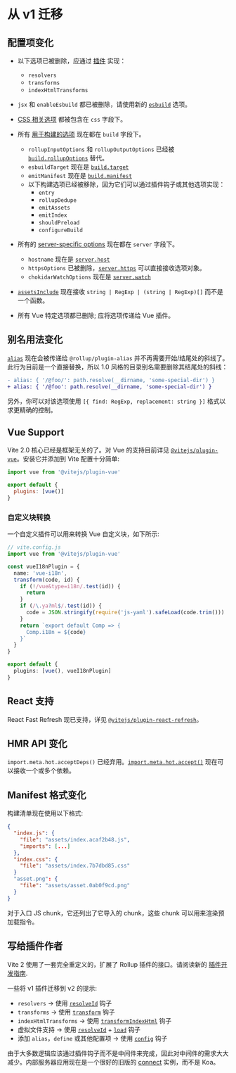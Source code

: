 # 从 v1 迁移

## 配置项变化

- 以下选项已被删除，应通过 [插件](./api-plugin) 实现：

  - `resolvers`
  - `transforms`
  - `indexHtmlTransforms`

- `jsx` 和 `enableEsbuild` 都已被删除，请使用新的 [`esbuild`](/config/#esbuild) 选项。

- [CSS 相关选项](/config/#css-modules) 都被包含在 `css` 字段下。

- 所有 [用于构建的选项](/config/#build-options) 现在都在 `build` 字段下。

  - `rollupInputOptions` 和 `rollupOutputOptions` 已经被 [`build.rollupOptions`](/config/#build-rollupoptions) 替代。
  - `esbuildTarget` 现在是 [`build.target`](/config/#build-target)
  - `emitManifest` 现在是 [`build.manifest`](/config/#build-manifest)
  - 以下构建选项已经被移除，因为它们可以通过插件钩子或其他选项实现：
    - `entry`
    - `rollupDedupe`
    - `emitAssets`
    - `emitIndex`
    - `shouldPreload`
    - `configureBuild`

- 所有的 [server-specific options](/config/#server-options) 现在都在
  `server` 字段下。

  - `hostname` 现在是 [`server.host`](/config/#server-host)
  - `httpsOptions` 已被删除，[`server.https`](/config/#server-https) 可以直接接收选项对象。
  - `chokidarWatchOptions` 现在是 [`server.watch`](/config/#server-watch)

- [`assetsInclude`](/config/#assetsInclude) 现在接收 `string | RegExp | (string | RegExp)[]` 而不是一个函数。

- 所有 Vue 特定选项都已删除; 应将选项传递给 Vue 插件。

## 别名用法变化

[`alias`](/config/#alias) 现在会被传递给 `@rollup/plugin-alias` 并不再需要开始/结尾处的斜线了。此行为目前是一个直接替换，所以 1.0 风格的目录别名需要删除其结尾处的斜线：

```diff
- alias: { '/@foo/': path.resolve(__dirname, 'some-special-dir') }
+ alias: { '/@foo': path.resolve(__dirname, 'some-special-dir') }
```

另外，你可以对该选项使用 `[{ find: RegExp, replacement: string }]` 格式以求更精确的控制。

## Vue Support

Vite 2.0 核心已经是框架无关的了。对 Vue 的支持目前详见 [`@vitejs/plugin-vue`](https://github.com/vitejs/vite/tree/main/packages/plugin-vue)。安装它并添加到 Vite 配置十分简单:

```js
import vue from '@vitejs/plugin-vue'

export default {
  plugins: [vue()]
}
```

### 自定义块转换

一个自定义插件可以用来转换 Vue 自定义块，如下所示:

```ts
// vite.config.js
import vue from '@vitejs/plugin-vue'

const vueI18nPlugin = {
  name: 'vue-i18n',
  transform(code, id) {
    if (!/vue&type=i18n/.test(id)) {
      return
    }
    if (/\.ya?ml$/.test(id)) {
      code = JSON.stringify(require('js-yaml').safeLoad(code.trim()))
    }
    return `export default Comp => {
      Comp.i18n = ${code}
    }`
  }
}

export default {
  plugins: [vue(), vueI18nPlugin]
}
```

## React 支持

React Fast Refresh 现已支持，详见 [`@vitejs/plugin-react-refresh`](https://github.com/vitejs/vite/tree/main/packages/plugin-react-refresh)。

## HMR API 变化

`import.meta.hot.acceptDeps()` 已经弃用。[`import.meta.hot.accept()`](./api-hmr#hot-accept-deps-cb) 现在可以接收一个或多个依赖。

## Manifest 格式变化

构建清单现在使用以下格式:

```json
{
  "index.js": {
    "file": "assets/index.acaf2b48.js",
    "imports": [...]
  },
  "index.css": {
    "file": "assets/index.7b7dbd85.css"
  }
  "asset.png": {
    "file": "assets/asset.0ab0f9cd.png"
  }
}
```

对于入口 JS chunk，它还列出了它导入的 chunk，这些 chunk 可以用来渲染预加载指令。

## 写给插件作者

Vite 2 使用了一套完全重定义的，扩展了 Rollup 插件的接口。请阅读新的 [插件开发指南](./api-plugin).

一些将 v1 插件迁移到 v2 的提示:

- `resolvers` -> 使用 [`resolveId`](https://rollupjs.org/guide/en/#resolveid) 钩子
- `transforms` -> 使用 [`transform`](https://rollupjs.org/guide/en/#transform) 钩子
- `indexHtmlTransforms` -> 使用 [`transformIndexHtml`](./api-plugin#transformindexhtml) 钩子
- 虚拟文件支持 -> 使用 [`resolveId`](https://rollupjs.org/guide/en/#resolveid) + [`load`](https://rollupjs.org/guide/en/#load) 钩子
- 添加 `alias`，`define` 或其他配置项 -> 使用 [`config`](./api-plugin#config) 钩子

由于大多数逻辑应该通过插件钩子而不是中间件来完成，因此对中间件的需求大大减少。内部服务器应用现在是一个很好的旧版的 [connect](https://github.com/senchalabs/connect) 实例，而不是 Koa。
